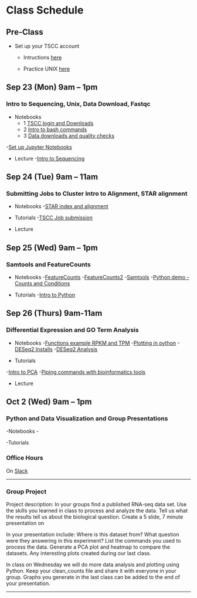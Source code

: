 
# Class Schedule 

## Pre-Class
- Set up your TSCC account
   - Intructions [here]()

   - Practice UNIX [here]()

## Sep 23 (Mon) 9am – 1pm 
### Intro to Sequencing, Unix, Data Download, Fastqc
- Notebooks
   - 1 [TSCC login and Downloads](https://github.com/macatbu/biom200_bootcamp_2019/blob/master/notebooks/01-TSCC_login_and_program_downloads.ipynb) 
   - 2 [Intro to bash commands](https://github.com/macatbu/biom200_bootcamp_2019/blob/master/notebooks/02-Essential_bash_commands.ipynb)
   - 3 [Data downloads and quality checks](https://github.com/macatbu/biom200_bootcamp_2019/blob/master/notebooks/03-Download_Data_and_Fastqc.ipynb)


-[Set up Jupyter Notebooks](https://github.com/macatbu/biom200_bootcamp_2019/blob/master/tutorials/Opening_Jupyter_Notebooks.ipynb)


- Lecture 
-[Intro to Sequencing]()

## Sep 24 (Tue) 9am – 11am
### Submitting Jobs to Cluster Intro to Alignment, STAR alignment

- Notebooks
-[STAR index and alignment](https://github.com/macatbu/biom200_bootcamp_2019/blob/master/notebooks/04-STAR_index_alignment_and_aliases.ipynb)

- Tutorials
-[TSCC Job submission](https://github.com/macatbu/biom200_bootcamp_2019/blob/master/tutorials/TSCC_job_submission.ipynb)

- Lecture 

## Sep 25 (Wed) 9am – 1pm
### Samtools and FeatureCounts

- Notebooks
-[FeatureCounts](https://github.com/macatbu/biom200_bootcamp_2019/blob/master/notebooks/06-FeatureCounts.ipynb)
-[FeatureCounts2](https://github.com/macatbu/biom200_bootcamp_2019/blob/master/notebooks/07-FeatureCounts_tutorial.ipynb)
-[Samtools](https://github.com/macatbu/biom200_bootcamp_2019/blob/master/notebooks/05-Samtools_Sort_and_Indexing.ipynb)
-[Python demo - Counts and Conditions]()

- Tutorials 
-[Intro to Python]()


## Sep 26 (Thurs) 9am-11am
### Differential Expression and GO Term Analysis

- Notebooks
-[Functions example RPKM and TPM](https://github.com/macatbu/biom200_bootcamp_2019/blob/master/notebooks/08-Functions_example_RPKM_and_TPM.ipynb)
-[Plotting in python]()
-[DESeq2 Installs]()
-[DESeq2 Analysis](https://github.com/macatbu/biom200_bootcamp_2019/blob/master/notebooks/10-DESeq2_analysis.ipynb)

- Tutorials 

-[Intro to PCA]()
-[Piping commands with bioinformatics tools]()

- Lecture 

## Oct 2 (Wed) 9am – 1pm
### Python and Data Visualization and Group Presentations 

-Notebooks
-[]()

-Tutorials 



### Office Hours

On [Slack]()

*************************************************************************

### Group Project
 
Project description: 
In your groups find a published RNA-seq data set. Use the skills you learned in class to process and analyze the data. Tell us what the results tell us about the biological question. Create a 5 slide, 7 minute presentation on 
 
 In your presentation include:
 Where is this dataset from?
 What question were they answering in this experiment?
 List the commands you used to process the data.
 Generate a PCA plot and heatmap to compare the datasets. 
 Any interesting plots created during our last class.
 
 In class on Wednesday we will do more data analysis and plotting using Python.
 Keep your clean_counts file and share it with everyone in your group. 
 Graphs you generate in the last class can be added to the end of your presentation. 
 
 
 
*************************************************************************






